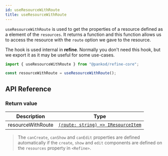 ```yaml
---
id: useResourceWithRoute
title: useResourceWithRoute
---
```


`useResourceWithRoute` is used to get the properties of a resource defined as a element of the `resources`. It returns a function and this function allows us to access the resource with the `route` option we gave to the resource.

The hook is used internal in **refine**. Normally you don't need this hook, but we export it as it may be useful for some use-cases.

```ts
import { useResourceWithRoute } from "@pankod/refine-core";

const resourceWithRoute = useResourceWithRoute();
```

## API Reference

### Return value

| Description       | Type                                                                        |
| ----------------- | --------------------------------------------------------------------------- |
| resourceWithRoute | [`(route: string) => IResourceItem`](/core/interfaces.md#resourceitemprops) |


> The `canCreate`, `canShow` and `canEdit` properties are defined automatically if the `create`, `show` and `edit` components are defined on the `resources` property in `<Refine>`.
